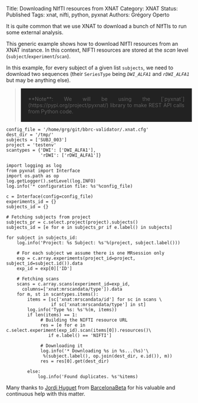 Title: Downloading NIfTI resources from XNAT
Category: XNAT
Status: Published
Tags: xnat, nifti, python, pyxnat
Authors: Grégory Operto

It is quite common that we use XNAT to download a bunch of NIfTIs to run some
external analysis.

<!-- PELICAN_END_SUMMARY -->

This generic example shows how to download NIfTI resources from an XNAT instance.
In this context, NIFTI resources are stored at the _scan_ level
(`subject`/`experiment`/`scan`).

In this example, for every subject of a given list `subjects`, we need to
 download two sequences (their `SeriesType` being _`DWI_ALFA1`_ and
   _`rDWI_ALFA1`_ but may be anything else).


> <div style="padding:20px; text-align:justify; background-color:#222222">
> **Note**: We will be using the [`pyxnat`](https://pypi.org/project/pyxnat/) library
> to make REST API calls from Python code.</div>

```
config_file = '/home/grg/git/bbrc-validator/.xnat.cfg'
dest_dir = '/tmp/'
subjects = ['SUBJ_003']
project = 'testenv'
scantypes = {'DWI': ['DWI_ALFA1'],
             'rDWI': ['rDWI_ALFA1']}

import logging as log
from pyxnat import Interface
import os.path as op
log.getLogger().setLevel(log.INFO)
log.info('* configuration file: %s'%config_file)

c = Interface(config=config_file)
experiments_id = {}
subjects_id = {}

# Fetching subjects from project
subjects_pr = c.select.project(project).subjects()
subjects_id = [e for e in subjects_pr if e.label() in subjects]

for subject in subjects_id:
    log.info('Project: %s Subject: %s'%(project, subject.label()))

    # For each subject we assume there is one MRsession only
    exp = c.array.experiments(project_id=project, subject_id=subject.id()).data
    exp_id = exp[0]['ID']

    # Fetching scans
    scans = c.array.scans(experiment_id=exp_id,
      columns=['xnat:mrscandata/type']).data
    for m, st in scantypes.items():
        items = [sc['xnat:mrscandata/id'] for sc in scans \
                 if sc['xnat:mrscandata/type'] in st]
        log.info('Type %s: %s'%(m, items))
        if len(items) == 1:
             # Building the NIFTI resource URL
             res = [e for e in c.select.experiment(exp_id).scan(items[0]).resources()\
                if e.label() == 'NIFTI']

             # Downloading it             
             log.info('* Downloading %s in %s...(%s)'\
              %(subject.label(), op.join(dest_dir, e.id()), m))
             res = res[0].get(dest_dir)

        else:
            log.info('Found duplicates. %s'%items)
```

Many thanks to [Jordi Huguet](https://github.com/jhuguetn) from
[BarcelonaBeta](https://barcelonabrainimaging.org) for his valuable and
continuous help with this matter.

